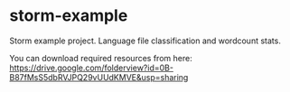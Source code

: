 # storm-example
Storm example project. Language file classification and wordcount stats.

You can download required resources from here:
https://drive.google.com/folderview?id=0B-B87fMsS5dbRVJPQ29vUUdKMVE&usp=sharing
